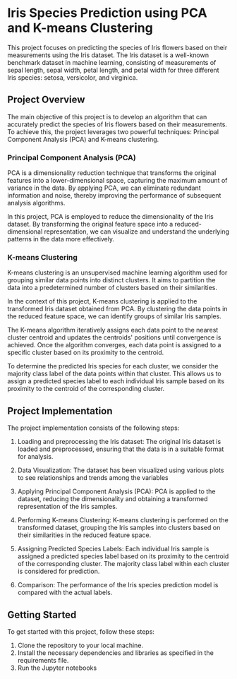 # Iris Species Prediction using PCA and K-means Clustering

This project focuses on predicting the species of Iris flowers based on their measurements using the Iris dataset. The Iris dataset is a well-known benchmark dataset in machine learning, consisting of measurements of sepal length, sepal width, petal length, and petal width for three different Iris species: setosa, versicolor, and virginica.

## Project Overview

The main objective of this project is to develop an algorithm that can accurately predict the species of Iris flowers based on their measurements. To achieve this, the project leverages two powerful techniques: Principal Component Analysis (PCA) and K-means clustering.

### Principal Component Analysis (PCA)

PCA is a dimensionality reduction technique that transforms the original features into a lower-dimensional space, capturing the maximum amount of variance in the data. By applying PCA, we can eliminate redundant information and noise, thereby improving the performance of subsequent analysis algorithms.

In this project, PCA is employed to reduce the dimensionality of the Iris dataset. By transforming the original feature space into a reduced-dimensional representation, we can visualize and understand the underlying patterns in the data more effectively.

### K-means Clustering

K-means clustering is an unsupervised machine learning algorithm used for grouping similar data points into distinct clusters. It aims to partition the data into a predetermined number of clusters based on their similarities.

In the context of this project, K-means clustering is applied to the transformed Iris dataset obtained from PCA. By clustering the data points in the reduced feature space, we can identify groups of similar Iris samples.

The K-means algorithm iteratively assigns each data point to the nearest cluster centroid and updates the centroids' positions until convergence is achieved. Once the algorithm converges, each data point is assigned to a specific cluster based on its proximity to the centroid.

To determine the predicted Iris species for each cluster, we consider the majority class label of the data points within that cluster. This allows us to assign a predicted species label to each individual Iris sample based on its proximity to the centroid of the corresponding cluster.

## Project Implementation

The project implementation consists of the following steps:

1. Loading and preprocessing the Iris dataset: The original Iris dataset is loaded and preprocessed, ensuring that the data is in a suitable format for analysis.

2. Data Visualization: The dataset has been visualized using various plots to see relationships and trends among the variables 

3. Applying Principal Component Analysis (PCA): PCA is applied to the dataset, reducing the dimensionality and obtaining a transformed representation of the Iris samples.

4. Performing K-means Clustering: K-means clustering is performed on the transformed dataset, grouping the Iris samples into clusters based on their similarities in the reduced feature space.

5. Assigning Predicted Species Labels: Each individual Iris sample is assigned a predicted species label based on its proximity to the centroid of the corresponding cluster. The majority class label within each cluster is considered for prediction.

6. Comparison: The performance of the Iris species prediction model is compared with the actual labels.

## Getting Started

To get started with this project, follow these steps:

1. Clone the repository to your local machine.
2. Install the necessary dependencies and libraries as specified in the requirements file.
3. Run the Jupyter notebooks
